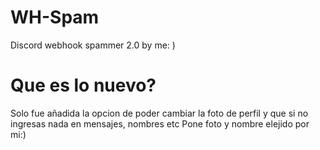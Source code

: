 # WH-Spam
Discord webhook spammer 2.0 by me: )
# Que es lo nuevo?
Solo fue añadida la opcion de poder cambiar la foto de perfil y que si no ingresas nada en mensajes, nombres etc 
Pone foto y nombre elejido por mi:)
